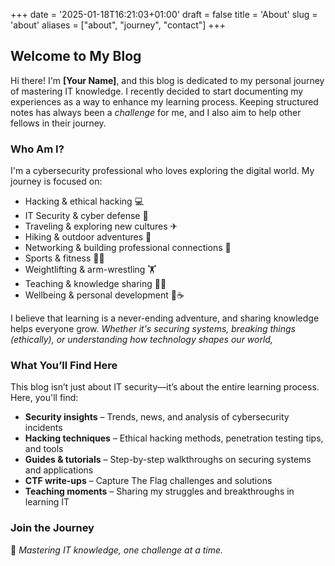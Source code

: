 +++
date = '2025-01-18T16:21:03+01:00'
draft = false
title = 'About'
slug = 'about'
aliases = ["about", "journey", "contact"]
+++

## Welcome to My Blog

Hi there! I'm **[Your Name]**, and this blog is dedicated to my personal journey of mastering IT knowledge. I recently decided to start documenting my experiences as a way to enhance my learning process. Keeping structured notes has always been a *challenge* for me, and I also aim to help other fellows in their journey.

### Who Am I?

I'm a cybersecurity professional who loves exploring the digital world. My journey is focused on:

- Hacking & ethical hacking 💻
- IT Security & cyber defense 🔐
- Traveling & exploring new cultures ✈
- Hiking & outdoor adventures 🥾
- Networking & building professional connections 🤝
- Sports & fitness 🏃‍♂️
- Weightlifting & arm-wrestling 🏋️
- Teaching & knowledge sharing 👨‍💻
- Wellbeing & personal development 📕☕

I believe that learning is a never-ending adventure, and sharing knowledge helps everyone grow. *Whether it's securing systems, breaking things (ethically), or understanding how technology shapes our world,*

### What You’ll Find Here

This blog isn’t just about IT security—it’s about the entire learning process. Here, you'll find:

- **Security insights** – Trends, news, and analysis of cybersecurity incidents
- **Hacking techniques** – Ethical hacking methods, penetration testing tips, and tools
- **Guides & tutorials** – Step-by-step walkthroughs on securing systems and applications
- **CTF write-ups** – Capture The Flag challenges and solutions
- **Teaching moments** – Sharing my struggles and breakthroughs in learning IT

### Join the Journey

🚀 *Mastering IT knowledge, one challenge at a time.*
